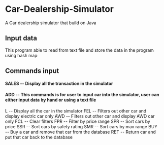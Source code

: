 # Car-Dealership-Simulator
A Car dealership simulator that build on Java

## Input data
This program able to read from text file and store the data in the program using hash map

## Commands input
#### SALES -- Display all the transaction in the simulator
#### ADD -- This commands is for user to input car into the simulator, user can either input data by hand or using a text file
L -- Display all the car in the simulator
FEL -- Filters out other car and display electric car only
AWD -- Filters out other car and display AWD car only
FCL -- Clear filters
FPR -- Filter by price range
SPR -- Sort cars by price
SSR -- Sort cars by safety rating
SMR -- Sort cars by max range
BUY -- Buy a car and remove that car from the database 
RET -- Return car and put that car back to the database
